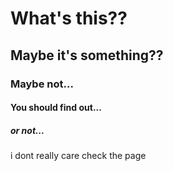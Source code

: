 # What's this??
## Maybe it's something??
### Maybe not...
#### You should find out...
##### or not...
i dont really care check the page